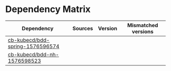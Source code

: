 # Dependency Matrix

Dependency | Sources | Version | Mismatched versions
---------- | ------- | ------- | -------------------
[cb-kubecd/bdd-spring-1576596574](https://github.com/cb-kubecd/bdd-spring-1576596574.git) |  | []() | 
[cb-kubecd/bdd-nh-1576598523](https://github.com/cb-kubecd/bdd-nh-1576598523.git) |  | []() | 
